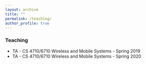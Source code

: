 ```yaml
---
layout: archive
title: ""
permalink: /teaching/
author_profile: true
---
```

### Teaching

* TA - CS 4710/6710 Wireless and Mobile Systems - Spring 2019
* TA - CS 4710/6710 Wireless and Mobile Systems - Spring 2020